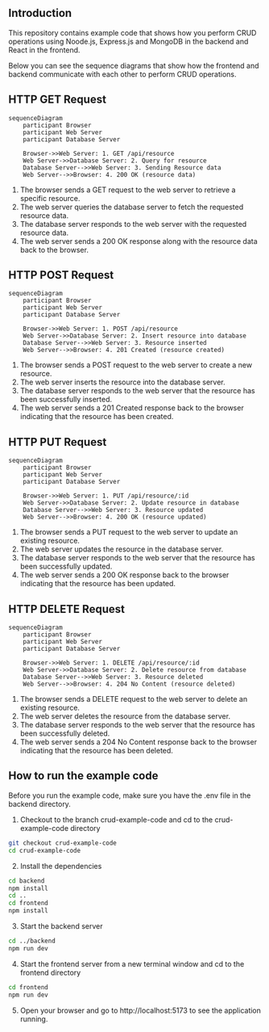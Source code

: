 ## Introduction
This repository contains example code that shows how you perform CRUD operations using Noode.js, Express.js and MongoDB in the backend and React in the frontend.

Below you can see the sequence diagrams that show how the frontend and backend communicate with each other to perform CRUD operations.

## HTTP GET Request

```mermaid
sequenceDiagram
    participant Browser
    participant Web Server
    participant Database Server

    Browser->>Web Server: 1. GET /api/resource
    Web Server->>Database Server: 2. Query for resource
    Database Server-->>Web Server: 3. Sending Resource data
    Web Server-->>Browser: 4. 200 OK (resource data)
```
1. The browser sends a GET request to the web server to retrieve a specific resource.  
2. The web server queries the database server to fetch the requested resource data.  
3. The database server responds to the web server with the requested resource data.  
4. The web server sends a 200 OK response along with the resource data back to the browser.  

## HTTP POST Request

```mermaid
sequenceDiagram
    participant Browser
    participant Web Server
    participant Database Server

    Browser->>Web Server: 1. POST /api/resource
    Web Server->>Database Server: 2. Insert resource into database
    Database Server-->>Web Server: 3. Resource inserted
    Web Server-->>Browser: 4. 201 Created (resource created)
```
1. The browser sends a POST request to the web server to create a new resource.
2. The web server inserts the resource into the database server.
3. The database server responds to the web server that the resource has been successfully inserted.
4. The web server sends a 201 Created response back to the browser indicating that the resource has been created.

## HTTP PUT Request

```mermaid 
sequenceDiagram
    participant Browser
    participant Web Server
    participant Database Server

    Browser->>Web Server: 1. PUT /api/resource/:id
    Web Server->>Database Server: 2. Update resource in database
    Database Server-->>Web Server: 3. Resource updated
    Web Server-->>Browser: 4. 200 OK (resource updated)
```
1. The browser sends a PUT request to the web server to update an existing resource.
2. The web server updates the resource in the database server.
3. The database server responds to the web server that the resource has been successfully updated.
4. The web server sends a 200 OK response back to the browser indicating that the resource has been updated.

## HTTP DELETE Request

```mermaid
sequenceDiagram
    participant Browser
    participant Web Server
    participant Database Server

    Browser->>Web Server: 1. DELETE /api/resource/:id
    Web Server->>Database Server: 2. Delete resource from database
    Database Server-->>Web Server: 3. Resource deleted
    Web Server-->>Browser: 4. 204 No Content (resource deleted)
```
1. The browser sends a DELETE request to the web server to delete an existing resource.
2. The web server deletes the resource from the database server.
3. The database server responds to the web server that the resource has been successfully deleted.
4. The web server sends a 204 No Content response back to the browser indicating that the resource has been deleted.

## How to run the example code
Before you run the example code, make sure you have the .env file in the backend directory.

1. Checkout to the branch crud-example-code and cd to the crud-example-code directory
```bash
git checkout crud-example-code
cd crud-example-code
```
2. Install the dependencies
```bash
cd backend
npm install
cd ..
cd frontend
npm install
```
3. Start the backend server
```bash
cd ../backend
npm run dev
```
4. Start the frontend server from a new terminal window and cd to the frontend directory
```bash
cd frontend
npm run dev
```
5. Open your browser and go to http://localhost:5173 to see the application running.

